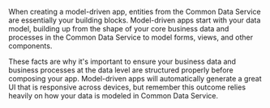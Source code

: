 When creating a model-driven app, entities from the Common Data Service
are essentially your building blocks. Model-driven apps start with your
data model, building up from the shape of your core business data and
processes in the Common Data Service to model forms, views, and other
components. 

These facts are why it's important to ensure your business data and business 
processes at the data level are structured properly before
composing your app. Model-driven apps will automatically generate a
great UI that is responsive across devices, but remember this outcome 
relies heavily on how your data is modeled in Common Data Service.
